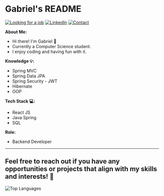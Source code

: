 # Gabriel's README

<a href="https://github.com/Ga5000">![Looking for a job](https://img.shields.io/badge/Looking_for_a_job-Yes!-green)</a>
<a href="https://www.linkedin.com/in/gabriel-lisboa05/" target="blank">![LinkedIn](https://img.shields.io/badge/LinkedIn-Profile-blue)</a>
<a href="gbr.lisboa@gmail.com">![Contact](https://img.shields.io/badge/Contact-Email-red)</a>



**About Me:**
- Hi there! I'm Gabriel 🧐
- Currently a Computer Science student.
- I enjoy coding and having fun with it.

**Knowledge 💡:**
- Spring MVC
- Spring Data JPA
- Spring Security - JWT
- Hibernate
- OOP

**Tech Stack 💻:**
- React JS
- Java Spring
- SQL

**Role:**
- Backend Developer

---

Feel free to reach out if you have any opportunities or projects that align with my skills and interests! 🚀
---
![Top Languages](https://github-readme-stats.vercel.app/api/top-langs/?username=Ga5000&layout=compact&theme=dark)


